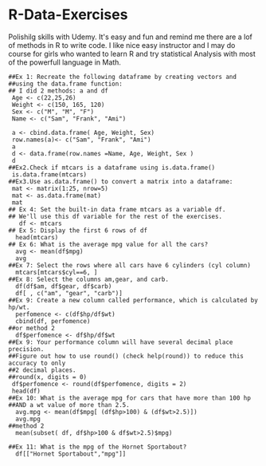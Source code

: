 #   R-Data-Exercises
   Polishilg skills with Udemy. It's easy and fun and remind me there are a lof of methods in R to write code. 
   I like nice easy instructor and I may do course for girls who wanted to learn R  and try statistical 
   Analysis with most of the powerfull language in Math.
    
    ##Ex 1: Recreate the following dataframe by creating vectors and 
    ##using the data.frame function:
    ## I did 2 methods: a and df
     Age <- c(22,25,26)
     Weight <- c(150, 165, 120)
     Sex <- c("M", "M", "F")
     Name <- c("Sam", "Frank", "Ami")

     a <- cbind.data.frame( Age, Weight, Sex)
     row.names(a)<- c("Sam", "Frank", "Ami")
     a
     d <- data.frame(row.names =Name, Age, Weight, Sex )
     d
    ##Ex2.Check if mtcars is a dataframe using is.data.frame()
     is.data.frame(mtcars)
    ##Ex3.Use as.data.frame() to convert a matrix into a dataframe:
     mat <- matrix(1:25, nrow=5)
     mat <- as.data.frame(mat)
     mat
    ## Ex 4: Set the built-in data frame mtcars as a variable df. 
    ## We'll use this df variable for the rest of the exercises.
       df <- mtcars
    ## Ex 5: Display the first 6 rows of df
      head(mtcars)
    ## Ex 6: What is the average mpg value for all the cars?
      avg <- mean(df$mpg)
      avg
    ##Ex 7: Select the rows where all cars have 6 cylinders (cyl column)
      mtcars[mtcars$cyl==6, ]
    ##Ex 8: Select the columns am,gear, and carb.
      df(df$am, df$gear, df$carb)
      df[ , c("am", "gear", "carb")]
    ##Ex 9: Create a new column called performance, which is calculated by hp/wt.
      perfomence <- c(df$hp/df$wt)
      cbind(df, perfomence) 
    ##or method 2 
      df$perfomence <- df$hp/df$wt
    ##Ex 9: Your performance column will have several decimal place precision.
    ##Figure out how to use round() (check help(round)) to reduce this accuracy to only 
    ##2 decimal places.
    ##round(x, digits = 0)
     df$perfomence <- round(df$perfomence, digits = 2)
     head(df)
    ##Ex 10: What is the average mpg for cars that have more than 100 hp 
    ##AND a wt value of more than 2.5.
      avg.mpg <- mean(df$mpg[ (df$hp>100) & (df$wt>2.5)])
      avg.mpg
    ##method 2
      mean(subset( df, df$hp>100 & df$wt>2.5)$mpg)

    ##Ex 11: What is the mpg of the Hornet Sportabout?
      df[["Hornet Sportabout","mpg"]] 

